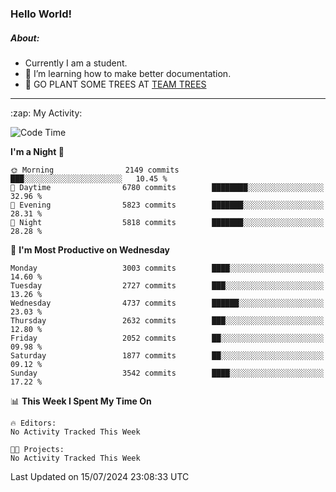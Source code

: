 ### Hello World!

##### About:
- Currently I am a student.
- 🌱 I’m learning how to make better documentation.
- 🌱 GO PLANT SOME TREES AT [TEAM TREES](https://teamtrees.org/)

---
  <summary>:zap: My Activity:</summary>
  
<!--START_SECTION:waka-->
![Code Time](http://img.shields.io/badge/Code%20Time-1%2C377%20hrs%2025%20mins-blue)

**I'm a Night 🦉** 

```text
🌞 Morning                2149 commits        ███░░░░░░░░░░░░░░░░░░░░░░   10.45 % 
🌆 Daytime                6780 commits        ████████░░░░░░░░░░░░░░░░░   32.96 % 
🌃 Evening                5823 commits        ███████░░░░░░░░░░░░░░░░░░   28.31 % 
🌙 Night                  5818 commits        ███████░░░░░░░░░░░░░░░░░░   28.28 % 
```
📅 **I'm Most Productive on Wednesday** 

```text
Monday                   3003 commits        ████░░░░░░░░░░░░░░░░░░░░░   14.60 % 
Tuesday                  2727 commits        ███░░░░░░░░░░░░░░░░░░░░░░   13.26 % 
Wednesday                4737 commits        ██████░░░░░░░░░░░░░░░░░░░   23.03 % 
Thursday                 2632 commits        ███░░░░░░░░░░░░░░░░░░░░░░   12.80 % 
Friday                   2052 commits        ██░░░░░░░░░░░░░░░░░░░░░░░   09.98 % 
Saturday                 1877 commits        ██░░░░░░░░░░░░░░░░░░░░░░░   09.12 % 
Sunday                   3542 commits        ████░░░░░░░░░░░░░░░░░░░░░   17.22 % 
```


📊 **This Week I Spent My Time On** 

```text
🔥 Editors: 
No Activity Tracked This Week

🐱‍💻 Projects: 
No Activity Tracked This Week
```


 Last Updated on 15/07/2024 23:08:33 UTC
<!--END_SECTION:waka-->

